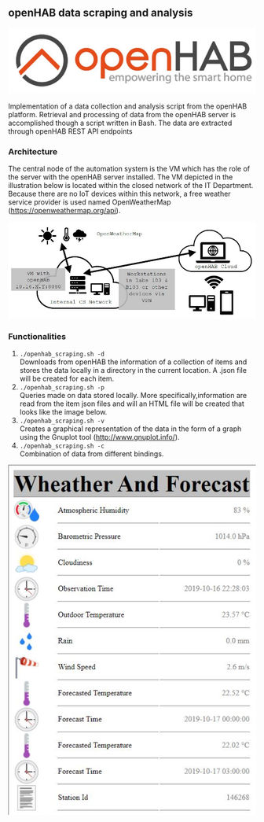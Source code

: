## openHAB data scraping and analysis
![alt text](https://github.com/mchara01/Data-Mining-openHab/blob/main/images/openhab_logo.JPG?raw=true)

Implementation of a data collection and analysis script from the openHAB platform. Retrieval and processing of data from the openHAB server is accomplished though a script written in Bash. The data are extracted through openHAB REST API endpoints

### Architecture 
The central node of the automation system is the VM which has the role of the server with the openHAB server installed. The VM depicted in the illustration below is located within the closed network of the IT Department. Because there are no IoT devices within this network, a free weather service provider is used named OpenWeatherMap (https://openweathermap.org/api).

![alt text](https://github.com/mchara01/Data-Mining-openHab/blob/main/images/architecture.JPG?raw=true)

### Functionalities
1. `./openhab_scraping.sh -d`<br /> Downloads from openHAB the information of a collection of items and stores the data locally in a directory in the current location. A .json file will be created for each item.
1. `./openhab_scraping.sh -p`<br /> Queries made on data stored locally. More specifically,information are read from the item json files and will an HTML file will be created that looks like the image below.
1. `./openhab_scraping.sh -v`<br /> Creates a graphical representation of the data in the form of a graph using the Gnuplot tool (http://www.gnuplot.info/).
1. `./openhab_scraping.sh -c`<br /> Combination of data from different bindings.

![alt text](https://github.com/mchara01/Data-Mining-openHab/blob/main/images/app_results.JPG?raw=true)



